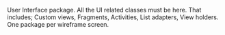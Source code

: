User Interface package. All the UI related classes must be here. That includes; Custom views,
Fragments, Activities, List adapters, View holders. One package per wireframe screen.